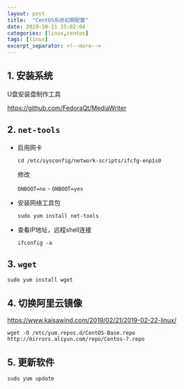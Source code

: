```yaml
---
layout: post
title:  "CentOS系统初期配置"
date: 2019-10-21 15:02:04
categories: [linux,centos]
tags: [linux]
excerpt_separator: <!--more-->
---
```


## 1. 安装系统

U盘安装盘制作工具

https://github.com/FedoraQt/MediaWriter

## 2. `net-tools`

* 启用网卡

    ```shell
    cd /etc/sysconfig/network-scripts/ifcfg-enp1s0
    ```

    修改

    `ONBOOT=no` - `ONBOOT=yes`

* 安装网络工具包

    ```shell
    sudo yum install net-tools
    ```

* 查看IP地址，远程shell连接

    ```shell
    ifconfig -a
    ```

## 3. `wget`

```shell
sudo yum install wget
```

## 4. 切换阿里云镜像

https://www.kaisawind.com/2019/02/21/2019-02-22-linux/

```shell
wget -O /etc/yum.repos.d/CentOS-Base.repo http://mirrors.aliyun.com/repo/Centos-7.repo
```

## 5. 更新软件

```shell
sudo yum update
```